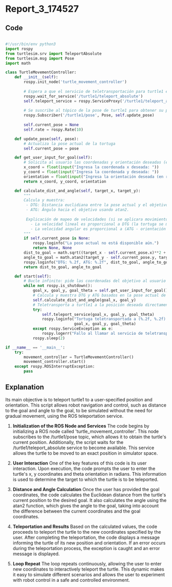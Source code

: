 # Report_3_174527

## Code

```python

#!/usr/bin/env python3
import rospy
from turtlesim.srv import TeleportAbsolute
from turtlesim.msg import Pose
import math

class TurtleMovementController:
    def __init__(self):
        rospy.init_node('turtle_movement_controller')
        
        # Espera a que el servicio de teletransportación para turtle1 esté disponible
        rospy.wait_for_service('/turtle1/teleport_absolute')
        self.teleport_service = rospy.ServiceProxy('/turtle1/teleport_absolute', TeleportAbsolute)
        
        # Se suscribe al tópico de la pose de turtle1 para obtener su posición actual
        rospy.Subscriber('/turtle1/pose', Pose, self.update_pose)
        
        self.current_pose = None
        self.rate = rospy.Rate(10)

    def update_pose(self, pose):
        # Actualiza la pose actual de la tortuga
        self.current_pose = pose

    def get_user_input_for_goal(self):
        # Solicita al usuario las coordenadas y orientación deseadas (en radianes)
        x_coord = float(input("Ingresa la coordenada x deseada: "))
        y_coord = float(input("Ingresa la coordenada y deseada: "))
        orientation = float(input("Ingresa la orientación deseada (en radianes): "))
        return x_coord, y_coord, orientation

    def calculate_dist_and_angle(self, target_x, target_y):
        """
        Calcula y muestra:
         - DTG: Distancia euclidiana entre la pose actual y el objetivo.
         - ATG: Ángulo hacia el objetivo usando atan2.
         
         Explicación de mapeo de velocidades (si se aplicara movimiento):
           - La velocidad lineal es proporcional a DTG (la tortuga se mueve más rápido cuando está más lejos)
           - La velocidad angular es proporcional a (ATG - orientación actual) (para corregir la dirección)
        """
        if self.current_pose is None:
            rospy.loginfo("La pose actual no está disponible aún.")
            return None, None
        dist_to_goal = math.sqrt((target_x - self.current_pose.x)**2 + (target_y - self.current_pose.y)**2)
        angle_to_goal = math.atan2(target_y - self.current_pose.y, target_x - self.current_pose.x)
        rospy.loginfo("DTG: %.2f, ATG: %.2f", dist_to_goal, angle_to_goal)
        return dist_to_goal, angle_to_goal

    def start(self):
        # Bucle infinito: pide las coordenadas del objetivo al usuario y teletransporta turtle1
        while not rospy.is_shutdown():
            goal_x, goal_y, goal_theta = self.get_user_input_for_goal()
            # Calcula y muestra DTG y ATG basados en la pose actual de turtle1
            self.calculate_dist_and_angle(goal_x, goal_y)
            # Teletransporta a turtle1 a la posición deseada directamente
            try:
                self.teleport_service(goal_x, goal_y, goal_theta)
                rospy.loginfo("Tortuga teletransportada a (%.2f, %.2f) con orientación %.2f",
                              goal_x, goal_y, goal_theta)
            except rospy.ServiceException as e:
                rospy.logerr("Fallo al llamar al servicio de teletransportación: %s", e)
            rospy.sleep(2)

if __name__ == '__main__':
    try:
        movement_controller = TurtleMovementController()
        movement_controller.start()
    except rospy.ROSInterruptException:
        pass
```

## Explanation

Its main objective is to teleport turtle1 to a user-specified position and orientation. This script allows robot navigation and control, such as distance to the goal and angle to the goal, to be simulated without the need for gradual movement, using the ROS teleportation service.

1. **Initialization of the ROS Node and Services**
The code begins by initializing a ROS node called 'turtle_movement_controller'. This node subscribes to the /turtle1/pose topic, which allows it to obtain the turtle's current position. Additionally, the script waits for the /turtle1/teleport_absolute service to become available. This service allows the turtle to be moved to an exact position in simulator space.

2. **User Interaction**
One of the key features of this code is its user interaction. Upon execution, the code prompts the user to enter the turtle's x, y coordinates and theta orientation in radians. This information is used to determine the target to which the turtle is to be teleported.

3. **Distance and Angle Calculation**
Once the user has provided the goal coordinates, the code calculates the Euclidean distance from the turtle's current position to the desired goal. It also calculates the angle using the atan2 function, which gives the angle to the goal, taking into account the difference between the current coordinates and the goal coordinates.

4. **Teleportation and Results**
Based on the calculated values, the code proceeds to teleport the turtle to the new coordinates specified by the user. After completing the teleportation, the code displays a message informing the turtle of its new position and orientation. If an error occurs during the teleportation process, the exception is caught and an error message is displayed.

5. **Loop Repeat**
The loop repeats continuously, allowing the user to enter new coordinates to interactively teleport the turtle. This dynamic makes it easy to simulate different scenarios and allows the user to experiment with robot control in a safe and controlled environment.
